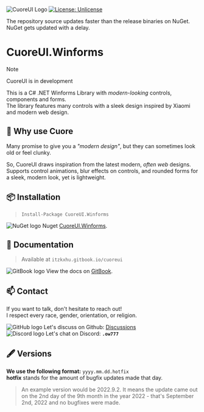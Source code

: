 ![CuoreUI Logo](https://i.imgur.com/pWwYDum.jpeg)
[![License: Unlicense](https://img.shields.io/badge/License-Unlicense-ff6a00)](https://unlicense.org/)

The repository source updates faster than the release binaries on NuGet.<br>
NuGet gets updated with a delay.

# CuoreUI.Winforms
> [!NOTE]
> CuoreUI is in development

This is a C# .NET Winforms Library with *modern-looking* controls, components and forms.<br>
The library features many controls with a sleek design inspired by Xiaomi and modern web design.<br>

## 🗿 Why use Cuore
Many promise to give you a *"modern design"*, but they can sometimes look old or feel clunky.

So, CuoreUI draws inspiration from the latest modern, *often web* designs.<br>
Supports control animations, blur effects on controls, and rounded forms for a sleek, modern look, yet is lightweight.

## 📦 Installation 
> `Install-Package CuoreUI.Winforms`

![NuGet logo](https://i.imgur.com/6aPyVAg.png) Nuget [CuoreUI.Winforms](https://www.nuget.org/packages/CuoreUI.Winforms/).<br>

## 📃 Documentation
> Available at `itzkxhu.gitbook.io/cuoreui`<br>

![GitBook logo](https://i.imgur.com/zUxXXU9.png) View the docs on [GitBook](https://itzkxhu.gitbook.io/cuoreui).

## 📫 Contact

If you want to talk, don't hesitate to reach out!<br>
I respect every race, gender, orientation, or religion.

![GitHub logo](https://i.imgur.com/Yc7jLwG.png) Let's discuss on Github: [Discussions](https://github.com/7owh/CuoreUI/discussions)<br>
![Discord logo](https://i.imgur.com/BvvyqHK.png) Let's chat on Discord: **`.ow777`**

## 🖋️ Versions
**We use the following format:** `yyyy.mm.dd.hotfix`<br>
**hotfix** stands for the amount of bugfix updates made that day.
> An example version would be 2022.9.2. It means the update came out on the 2nd day of the 9th month in the year 2022 - that's September 2nd, 2022 and no bugfixes were made. 

